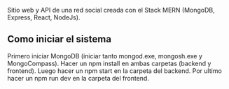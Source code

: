 Sitio web y API de una red social creada con el Stack MERN (MongoDB, Express, React, NodeJs).

## Como iniciar el sistema

Primero iniciar MongoDB (iniciar tanto mongod.exe, mongosh.exe y MongoCompass).
Hacer un npm install en ambas carpetas (backend y frontend).
Luego hacer un npm start en la carpeta del backend.
Por ultimo hacer un npm run dev en la carpeta del frontend.

